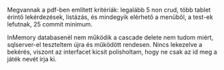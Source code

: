 Megvannak a pdf-ben említett kritériák: legalább 5 non crud, több tablet érintő lekérdezések, listázás, és mindegyik elérhető a menüből, a test-ek lefutnak, 25 commit minimum.

InMemory databasenél nem működik a cascade delete nem tudom miért, sqlserver-el teszteltem újra és működött rendesen.
Nincs lekezelve a bekérés, viszont az interfacet kicsit polisholtam, hogy ne csak az id meg a játék nevét írja ki.

